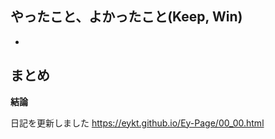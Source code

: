 
## やったこと、よかったこと(Keep, Win)

*

## まとめ

**結論**


日記を更新しました
https://eykt.github.io/Ey-Page/00_00.html
